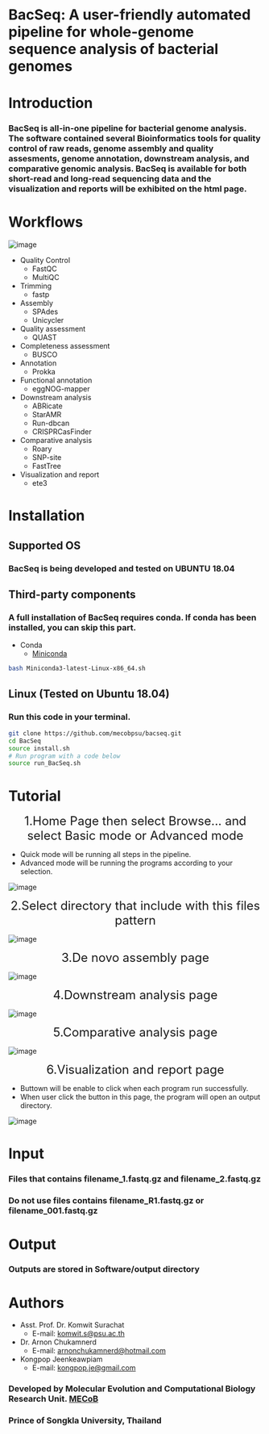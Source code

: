 # BacSeq: A user-friendly automated pipeline for whole-genome sequence analysis of bacterial genomes
# Introduction
### BacSeq is all-in-one pipeline for bacterial genome analysis. The software contained several Bioinformatics tools for quality control of raw reads, genome assembly and quality assesments, genome annotation, downstream analysis, and comparative genomic analysis. BacSeq is available for both short-read and long-read sequencing data and the visualization and reports will be exhibited on the html page.
# Workflows
![image](https://mecob.psu.ac.th/BacSeq_Software/img/workflow.png)
* Quality Control
    * FastQC
    * MultiQC
* Trimming
    * fastp
* Assembly
    * SPAdes
    * Unicycler
* Quality assessment
    * QUAST
* Completeness assessment
    * BUSCO
* Annotation
    * Prokka
* Functional annotation
    * eggNOG-mapper
* Downstream analysis
    * ABRicate
    * StarAMR
    * Run-dbcan
    * CRISPRCasFinder
* Comparative analysis
    * Roary
    * SNP-site
    * FastTree
* Visualization and report
    * ete3
# Installation
## Supported OS
### BacSeq is being developed and tested on UBUNTU 18.04
## Third-party components
### A full installation of BacSeq requires conda. If conda has been installed, you can skip this part.
* Conda
  * [Miniconda](https://docs.conda.io/en/latest/miniconda.html)
```bash
bash Miniconda3-latest-Linux-x86_64.sh
```
## Linux (Tested on Ubuntu 18.04)
### Run this code in your terminal.
```bash
git clone https://github.com/mecobpsu/bacseq.git
cd BacSeq
source install.sh
# Run program with a code below
source run_BacSeq.sh
```
# Tutorial
<div style="text-align: center;font-size:24px">1.Home Page then select Browse... and select Basic mode or Advanced mode</div>

* Quick mode will be running all steps in the pipeline.
* Advanced mode will be running the programs according to your selection.
 
![image](https://mecob.psu.ac.th/BacSeq_Software/img/1.png)

 <div style="text-align: center;font-size:24px">2.Select directory that include with this files pattern </div>

![image](https://mecob.psu.ac.th/BacSeq_Software/img/file_example.png)

<div style="text-align: center;font-size:24px">3.De novo assembly page </div>

![image](https://mecob.psu.ac.th/BacSeq_Software/img/2.png)

<div style="text-align: center;font-size:24px">4.Downstream analysis page </div>

![image](https://mecob.psu.ac.th/BacSeq_Software/img/3.png)

<div style="text-align: center;font-size:24px">5.Comparative analysis page </div>

![image](https://mecob.psu.ac.th/BacSeq_Software/img/4.png)

<div style="text-align: center;font-size:24px">6.Visualization and report page </div>

* Buttown will be enable to click when each program run successfully.
* When user click the button in this page, the program will open an output directory.

![image](https://mecob.psu.ac.th/BacSeq_Software/img/5.png)

# Input
### Files that contains filename_1.fastq.gz and filename_2.fastq.gz 
### Do not use files contains filename_R1.fastq.gz or filename_001.fastq.gz

# Output
### Outputs are stored in Software/output directory

# Authors
* Asst. Prof. Dr. Komwit Surachat
    * E-mail: komwit.s@psu.ac.th
* Dr. Arnon Chukamnerd
    * E-mail: arnonchukamnerd@hotmail.com
* Kongpop Jeenkeawpiam
    * E-mail: kongpop.je@gmail.com
### Developed by Molecular Evolution and Computational Biology Research Unit. [MECoB](https://mecob.psu.ac.th)
### Prince of Songkla University, Thailand
